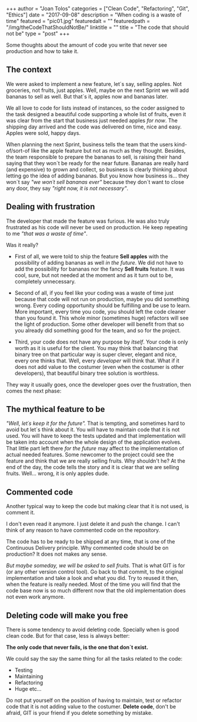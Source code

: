 +++
author = "Joan Tolos"
categories = ["Clean Code", "Refactoring", "Git", "Ethics"]
date = "2017-09-08"
description = "When coding is a waste of time"
featured = "pic01.jpg"
featuredalt = ""
featuredpath = "/img/theCodeThatShouldNotBe/"
linktitle = ""
title = "The code that should not be"
type = "post"
+++

Some thoughts about the amount of code you write that never see production and how to take it.

## The context

We were asked to implement a new feature, let´s say, selling apples. Not groceries, not fruits, just apples. Well, maybe on the next Sprint we will add bananas to sell as well. But that´s it, apples now and bananas later.

We all love to code for lists instead of instances, so the coder assigned to the task designed a beautiful code supporting a whole list of fruits, even it was clear from the start that business just needed apples _for now_. The shipping day arrived and the code was delivered on time, nice and easy. Apples were sold, happy days.

When planning the next Sprint, business tells the team that the users kind-of/sort-of like the apple feature but not as much as they thought. Besides, the team responsible to prepare the bananas to sell, is raising their hand saying that they won´t be ready for the near future. Bananas are really hard (and expensive) to grown and collect, so business is clearly thinking about letting go the idea of adding bananas. But you know how business is... they won´t say _"we won´t sell bananas ever"_ because they don´t want to close any door, they say _"right now, it is not necessary"_.

## Dealing with frustration

The developer that made the feature was furious. He was also truly frustrated as his code will never be used on production. He keep repeating to me _"that was a waste of time"_.

Was it really?

 * First of all, we were told to ship the feature **Sell apples** with the possibility of adding bananas as well _in the future_. We did not have to add the possibility for bananas nor the fancy **Sell fruits** feature. It was cool, sure, but not needed at the moment and as it turn out to be, completely unnecessary.

* Second of all, if you feel like your coding was a waste of time just because that code will not run on production, maybe you did something wrong. Every coding opportunity should be fulfilling and be use to learn. More important, every time you code, you should left the code cleaner than you found it. This whole minor (sometimes huge) refactors will see the light of production. Some other developer will benefit from that so you already did something good for the team, and so for the project.

* Third, your code does not have any purpose by _itself_. Your code is only worth as it is useful for the client. You may think that balancing that binary tree on that particular way is super clever, elegant and nice, every one thinks that. Well, every _developer_ will think that.
What if it does not add value to the costumer (even when the costumer is other developers), that beautiful binary tree solution is worthless.

They way it usually goes, once the developer goes over the frustration, then comes the next phase:

## The mythical feature to be

_"Well, let´s keep it for the future"._ That is tempting, and sometimes hard to avoid but let´s think about it. You will have to maintain code that it is not used. You will have to keep the tests updated and that implementation will be taken into account when the whole design of the application evolves. That little part left there _for the future_ may affect to the implementation of actual needed features. Some newcomer to the project could see the feature and think that we are really selling fruits. Why shouldn't he? At the end of the day, the code tells the story and it is clear that we are selling fruits. Well... wrong, it is only apples dude.

## Commented code

Another typical way to keep the code but making clear that it is not used, is comment it.

I don't even read it anymore. I just delete it and push the change. I can't think of any reason to have commented code on the repository.

The code has to be ready to be shipped at any time, that is one of the Continuous Delivery principle. Why commented code should be on production? It does not makes any sense.

_But maybe someday, we will be asked to sell fruits._ That is what GIT is for (or any other version control tool). Go back to that commit, to the original implementation and take a look and what you did. Try to reused it then, when the feature is really needed. Most of the time you will find that the code base now is so much different now that the old implementation does not even work anymore.

## Deleting code will make you free

There is some tendency to avoid deleting code. Specially when is good clean code. But for that case, less is always better:

**The only code that never fails, is the one that don´t exist.**

We could say the say the same thing for all the tasks related to the code:

* Testing
* Maintaining
* Refactoring
* Huge etc...

Do not put yourself on the position of having to maintain, test or refactor code that it is not adding value to the costumer. **Delete code**, don't be afraid, GIT is your friend if you delete something by mistake.
